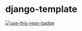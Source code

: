 # django-template

<a href="https://github.com/badges/shields/generate">
  <img src="https://img.shields.io/badge/use%20this-template-blue?logo=github" alt="use-this-repo-badge">
</a>

